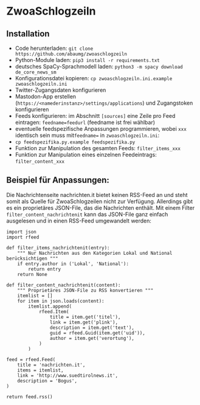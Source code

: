 # ZwoaSchlogzeiln
## Installation
- Code herunterladen: `git clone https://github.com/abaumg/zwoaschlogzeiln`
- Python-Module laden: `pip3 install -r requirements.txt`
- deutsches SpaCy-Sprachmodell laden: `python3 -m spacy download de_core_news_sm`
- Konfigurationsdatei kopieren: `cp zwoaschlogzeiln.ini.example zwoaschlogzeiln.ini`
- Twitter-Zugangsdaten konfigurieren
- Mastodon-App erstellen (`https://<namederinstanz>/settings/applications`) und Zugangstoken konfigurieren
- Feeds konfigurieren: im Abschnitt `[sources]` eine Zeile pro Feed eintragen: `feedname=feedurl` (feedname ist frei wählbar)
- eventuelle feedspezifische Anpassungen programmieren, wobei `xxx` identisch sein muss mit`feedname=` in `zwoaschlogzeiln.ini`:
-  `cp feedspezifika.py.example feedspezifika.py`
- Funktion zur Manipulation des gesamten Feeds: `filter_items_xxx`
- Funktion zur Manipulation eines einzelnen Feedeintrags: `filter_content_xxx`


## Beispiel für Anpassungen:
Die Nachrichtenseite nachrichten.it bietet keinen RSS-Feed an und steht somit als Quelle für ZwoaSchlogzeilen nicht zur Verfügung. Allerdings gibt es ein proprietäres JSON-File, das die Nachrichten enthält. Mit einem Filter `filter_content_nachrichtenit` kann das JSON-File ganz einfach ausgelesen und in einen RSS-Feed umgewandelt werden:

    import json
    import rfeed

    def filter_items_nachrichtenit(entry):
        """ Nur Nachrichten aus den Kategorien Lokal und National berücksichtigen """
        if entry.author in ('Lokal', 'National'):
            return entry
        return None

    def filter_content_nachrichtenit(content):
        """ Proprietäres JSON-File zu RSS konvertieren """
        itemlist = []
        for item in json.loads(content):
            itemlist.append(
                rfeed.Item(
                    title = item.get('titel'),
                    link = item.get('plink'),
                    description = item.get('text'),
                    guid = rfeed.Guid(item.get('uid')),
                    author = item.get('verortung'),
                )
            )

    feed = rfeed.Feed(
        title = 'nachrichten.it',
        items = itemlist,
        link = 'http://www.suedtirolnews.it',
        description = 'Bogus',
    )

    return feed.rss()
